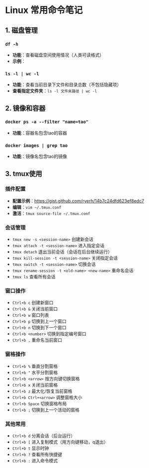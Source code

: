 # Linux 常用命令笔记

## 1. 磁盘管理

### `df -h`
- **功能**：查看磁盘空间使用情况（人类可读格式）
- **示例**：

### `ls -l | wc -l`
- **功能**：查看当前目录下文件和目录总数（不包括隐藏项）
- **查看指定文件夹**：`ls -l 文件夹路径 | wc -l`

## 2. 镜像和容器

### `docker ps -a --filter "name=tao"`
- **功能**：容器名包含tao的容器

### `docker images | grep tao`
- **功能**：镜像名包含tao的镜像

## 3. tmux使用

### 插件配置
- **配置示例**：https://gist.github.com/ryerh/14b7c24dfd623ef8edc7
- **编辑**：`vim ~/.tmux.conf`
- **激活**：`tmux source-file ~/.tmux.conf`

### 会话管理
- `tmux new -s <session-name>` 创建新会话
- `tmux attach -t <session-name>` 进入指定会话
- `tmux detach` 退出当前会话（会话在后台继续运行）
- `tmux kill-session -t <session-name>` 关闭指定会话
- `tmux switch -t <session-name>` 切换会话
- `tmux rename-session -t <old-name> <new-name>` 重命名会话
- `tmux ls` 查看所有会话

### 窗口操作
- `Ctrl+b c` 创建新窗口
- `Ctrl+b &` 关闭当前窗口
- `Ctrl+b w` 窗口列表
- `Ctrl+b p` 切换到上一个窗口
- `Ctrl+b n` 切换到下一个窗口
- `Ctrl+b <number>` 切换到指定编号窗口
- `Ctrl+b ,` 重命名当前窗口

### 窗格操作
- `Ctrl+b %` 垂直分割窗格
- `Ctrl+b "` 水平分割窗格
- `Ctrl+b <arrow>` 按方向键切换窗格
- `Ctrl+b x` 关闭当前窗格
- `Ctrl+b z` 最大化/恢复当前窗格
- `Ctrl+b Ctrl+<arrow>` 调整窗格大小
- `Ctrl+b Space` 切换窗格布局
- `Ctrl+b ;` 切换到上一个活动的窗格

### 其他常用
- `Ctrl+b d` 分离会话（后台运行）
- `Ctrl+b [` 进入复制模式（用方向键移动，q退出）
- `Ctrl+b t` 显示时钟
- `Ctrl+b ?` 查看所有快捷键
- `Ctrl+b :` 进入命令模式